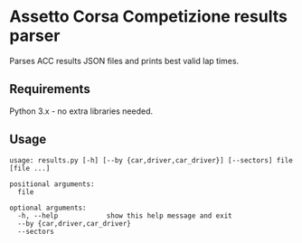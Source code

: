 # Assetto Corsa Competizione results parser

Parses ACC results JSON files and prints best valid lap times.

## Requirements

Python 3.x - no extra libraries needed.

## Usage

```
usage: results.py [-h] [--by {car,driver,car_driver}] [--sectors] file [file ...]

positional arguments:
  file

optional arguments:
  -h, --help            show this help message and exit
  --by {car,driver,car_driver}
  --sectors
```
